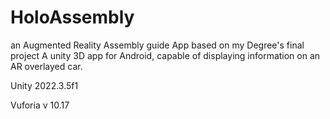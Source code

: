 # HoloAssembly
an Augmented Reality Assembly guide App based on my Degree's final project
A unity 3D app for Android, capable of displaying information on an AR overlayed car.

Unity 2022.3.5f1

Vuforia v 10.17 
